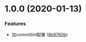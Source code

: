 <a name="1.0.0"></a>
# 1.0.0 (2020-01-13)


### Features

* 加commitlint配置 ([8b9760b](https://github.com/ZeroWangZY/DL-VIS/commit/8b9760b))



